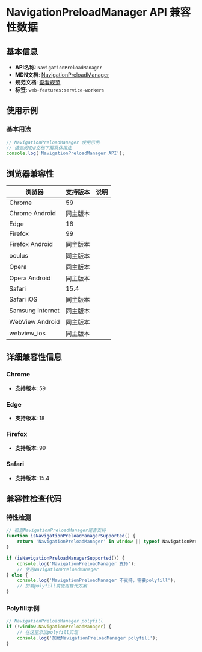 # NavigationPreloadManager API 兼容性数据

## 基本信息

- **API名称**: `NavigationPreloadManager`
- **MDN文档**: [NavigationPreloadManager](https://developer.mozilla.org/docs/Web/API/NavigationPreloadManager)
- **规范文档**: [查看规范](https://w3c.github.io/ServiceWorker/#navigation-preload-manager)
- **标签**: `web-features:service-workers`

## 使用示例

### 基本用法

```javascript
// NavigationPreloadManager 使用示例
// 请查阅MDN文档了解具体用法
console.log('NavigationPreloadManager API');
```

## 浏览器兼容性

| 浏览器 | 支持版本 | 说明 |
|--------|----------|------|
| Chrome | 59 |  |
| Chrome Android | 同主版本 |  |
| Edge | 18 |  |
| Firefox | 99 |  |
| Firefox Android | 同主版本 |  |
| oculus | 同主版本 |  |
| Opera | 同主版本 |  |
| Opera Android | 同主版本 |  |
| Safari | 15.4 |  |
| Safari iOS | 同主版本 |  |
| Samsung Internet | 同主版本 |  |
| WebView Android | 同主版本 |  |
| webview_ios | 同主版本 |  |

## 详细兼容性信息

### Chrome

- **支持版本**: 59

### Edge

- **支持版本**: 18

### Firefox

- **支持版本**: 99

### Safari

- **支持版本**: 15.4

## 兼容性检查代码

### 特性检测

```javascript
// 检查NavigationPreloadManager是否支持
function isNavigationPreloadManagerSupported() {
    return 'NavigationPreloadManager' in window || typeof NavigationPreloadManager !== 'undefined';
}

if (isNavigationPreloadManagerSupported()) {
    console.log('NavigationPreloadManager 支持');
    // 使用NavigationPreloadManager
} else {
    console.log('NavigationPreloadManager 不支持，需要polyfill');
    // 加载polyfill或使用替代方案
}
```

### Polyfill示例

```javascript
// NavigationPreloadManager polyfill
if (!window.NavigationPreloadManager) {
    // 在这里添加polyfill实现
    console.log('加载NavigationPreloadManager polyfill');
}
```

